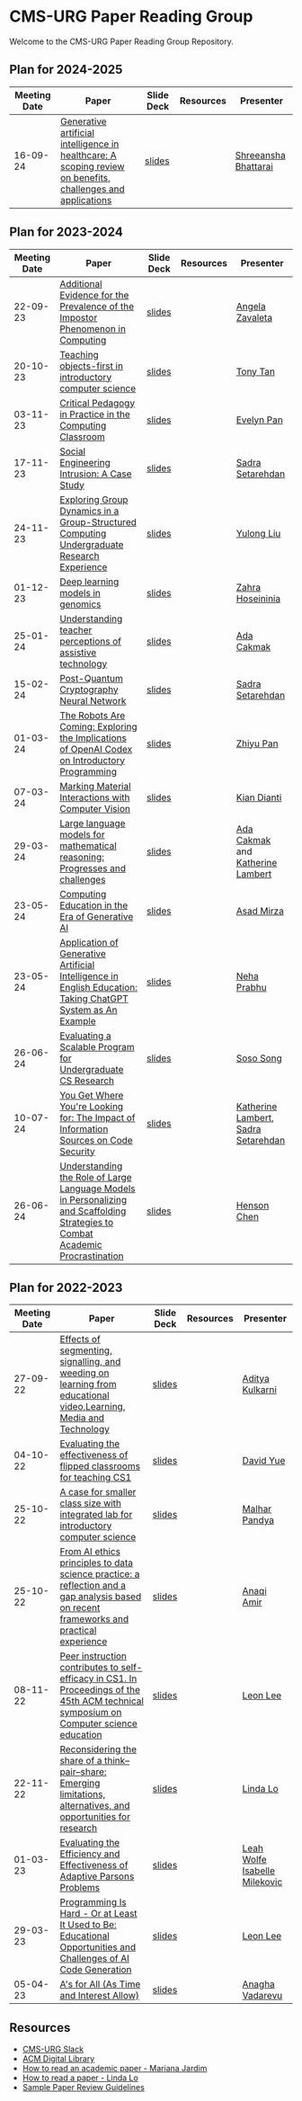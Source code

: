 # CMS-URG Paper Reading Group

Welcome to the CMS-URG Paper Reading Group Repository.

## Plan for 2024-2025
|Meeting Date|Paper|Slide Deck|Resources|Presenter|
|-|-|-|-|-|
|16-09-24|[Generative artificial intelligence in healthcare: A scoping review on benefits, challenges and applications](https://doi.org/10.1016/j.ijmedinf.2024.105474)|[slides](https://github.com/cms-urg/Paper-Reading-Group/blob/b3a4c7548d5ade3d60fbc78972c2d83ab0693fd0/Slides/GenAI%20%20in%20Healthcare%20-%20Shreeansha.pdf)||[Shreeansha Bhattarai](https://www.linkedin.com/in/shreeansha-bhattarai-9bb79b217/)|

## Plan for 2023-2024
|Meeting Date|Paper|Slide Deck|Resources|Presenter|
|-|-|-|-|-|
|22-09-23|[Additional Evidence for the Prevalence of the Impostor Phenomenon in Computing](https://doi.org/10.1145/3478431.3499282)|[slides](https://github.com/cms-urg/Paper-Reading-Group/blob/dac72c3809e094cc99ab23e51df32c2d6b4e1881/Slides/Imposter%20Phenomenon%20-%20Angela%20Zavaleta.pdf)||[Angela Zavaleta](https://www.linkedin.com/in/angela-zavaleta-bernuy/)|
|20-10-23|[Teaching objects-first in introductory computer science](https://doi.org/10.1145/792548.611966)|[slides](https://github.com/cms-urg/Paper-Reading-Group/blob/8424ee7bdf8c7a2bb467fda4dfb4b230c9502db0/Slides/Teaching%20Objects-first_Tony_Tan.pdf)||[Tony Tan](https://www.linkedin.com/in/youxin-t-44b826159)|
|03-11-23|[Critical Pedagogy in Practice in the Computing Classroom](https://doi.org/10.1145/3545945.3569840)|[slides](https://github.com/cms-urg/Paper-Reading-Group/blob/6ccbbb2e5d36d16ced6868b49d64031aaa3e99f0/Slides/Critical%20Pedagogy%20in%20Practice%20Evelyn%20Pan.pdf)||[Evelyn Pan](mailto:evelyn.pan@mail.utoronto.ca)|
|17-11-23|[Social Engineering Intrusion: A Case Study](https://doi.org/10.1145/3406601.3406631)|[slides](https://github.com/cms-urg/Paper-Reading-Group/blob/89b39f0b394125ba7889653cf7ede45d851e739a/Slides/Social%20Engineering%20Intrusion.pdf)||[Sadra Setarehdan](https://www.linkedin.com/in/sadra-setarehdan)|
|24-11-23|[Exploring Group Dynamics in a Group-Structured Computing Undergraduate Research Experience](https://dl.acm.org/doi/pdf/10.1145/3501385.3543959)|[slides](https://github.com/cms-urg/Paper-Reading-Group/blob/325a1b9fb2083488128371419c8c020c872fecf9/Slides/Exploring%20Group%20Dynamics%20-%20Yulong.pdf)||[Yulong Liu](mailto:yulo.liu@mail.utoronto.ca)|
|01-12-23|[Deep learning models in genomics](https://doi.org/10.1016/j.csbj.2020.06.017)|[slides](https://github.com/cms-urg/Paper-Reading-Group/blob/4a1484fbe8a6fddfd37c510dd0e891ef96019eda/Slides/DS%20in%20genomics%20-%20Zahra.pdf)||[Zahra Hoseininia](https://www.linkedin.com/in/zahra-hoseini-nia-7544ab201/)|
|25-01-24|[Understanding teacher perceptions of assistive technology](https://doi.org/10.1177/0162643419841550)|[slides](https://github.com/cms-urg/Paper-Reading-Group/blob/e8905588c77ab98ba30c5f382d58e902b1a96cb4/Slides/Teacher%20Perceptions%20-%20Ada%20Cakmak.pdf)||[Ada Cakmak](linkedin.com/in/nevin-ada-cakmak)|
|15-02-24|[Post-Quantum Cryptography Neural Network](https://doi.org/10.1109/ICSSES58299.2023.10201083)|[slides](https://github.com/cms-urg/Paper-Reading-Group/blob/7048f44d2b6dd68d37c21da698c3e3b0b2c9d091/Slides/PQC%20-%20Neural%20Network%20-%20Setarehdan%20-%20Presentation.pdf)||[Sadra Setarehdan](https://www.linkedin.com/in/sadra-setarehdan)|
|01-03-24|[The Robots Are Coming: Exploring the Implications of OpenAI Codex on Introductory Programming](https://doi.org/10.1145/3511861.3511863)|[slides](https://github.com/cms-urg/Paper-Reading-Group/blob/9ab8d7569d660f31c0d1bb59109797661aa214fd/Slides/The%20Robots%20Are%20Coming_Zhiyu.pdf)||[Zhiyu Pan](https://www.linkedin.com/in/zhiyu-pan-chloe333/)|
|07-03-24|[Marking Material Interactions with Computer Vision](https://doi.org/10.1145/3544548.3580643)|[slides](https://github.com/cms-urg/Paper-Reading-Group/blob/188111ccc9178cb17647a4cb013e3a3d92566c54/Slides/Marking%20Material%20Interaction%20-%20Kian.pdf)||[Kian Dianti](mailto:kian.dianati@mail.utoronto.ca)|
|29-03-24|[Large language models for mathematical reasoning: Progresses and challenges](https://doi.org/10.48550/arXiv.2402.00157)|[slides](https://github.com/cms-urg/Paper-Reading-Group/blob/059ad6c5053cc95853502cd5af2a0198b915c5b4/Slides/LLM%20for%20Math%20-%20Ada%20and%20Katherine.pdf)||[Ada Cakmak](linkedin.com/in/nevin-ada-cakmak) and [Katherine Lambert](mailto:katherine.lambert@mail.utoronto.ca)|
|23-05-24|[Computing Education in the Era of Generative AI](https://doi.org/10.1145/3624720)|[slides](https://github.com/cms-urg/Paper-Reading-Group/blob/9b86fc2ff490bde0e8a17e5b93cf62a7c8056501/Slides/CE_GenAi_Asad.pdf)||[Asad Mirza](https://www.linkedin.com/in/asad-mirza-40bb36291/)|
|23-05-24|[Application of Generative Artificial Intelligence in English Education: Taking ChatGPT System as An Example](https://doi.org/10.1109/icet59358.2023.10424297)|[slides](https://github.com/cms-urg/Paper-Reading-Group/blob/c4ba97a954f39f6808a2f3688a10901bcb98d80a/Slides/Applications%20of%20Generative%20AI%20-%20Neha%20Prabhu.pdf)||[Neha Prabhu](mailto:neha.prabu@mail.utoronto.ca)|
|26-06-24|[Evaluating a Scalable Program for Undergraduate CS Research](https://doi.org/10.1145/3291279.3339406)|[slides](https://github.com/cms-urg/Paper-Reading-Group/blob/70b5c55add753dbd122ff7efe71b11043cf6fae3/Slides/Undergrad_CS_Research%20-%20Soso.pdf)||[Soso Song](mailto:soso.song@alum.utoronto.ca)|
|10-07-24|[You Get Where You're Looking for: The Impact of Information Sources on Code Security](https://doi.org/10.1109/SP.2016.25)|[slides](https://github.com/cms-urg/Paper-Reading-Group/blob/786de6c76a5fc843a8a98c83dc323ab1eb9244cf/Slides/Cybersecurity%20-%20Kathrine%20and%20Sadra.pdf)||[Katherine Lambert](mailto:katherine.lambert@mail.utoronto.ca), [Sadra Setarehdan](https://www.linkedin.com/in/sadra-setarehdan)|
|26-06-24|[Understanding the Role of Large Language Models in Personalizing and Scaffolding Strategies to Combat Academic Procrastination](https://doi.org/10.1145/3613904.3642081)|[slides](https://github.com/cms-urg/Paper-Reading-Group/blob/786de6c76a5fc843a8a98c83dc323ab1eb9244cf/Slides/LLM%20Procrastination%20-%20Henson.pdf)||[Henson Chen](https://www.linkedin.com/in/hensonchen/)|

## Plan for 2022-2023
|Meeting Date|Paper|Slide Deck|Resources|Presenter|
|-|-|-|-|-|
|27-09-22|[Effects of segmenting, signalling, and weeding on learning from educational video,Learning, Media and Technology](https://doi.org/10.1080/17439884.2011.585993)|[slides](https://github.com/cms-urg/Paper-Reading-Group/blob/9640a004f6d9d12a264ad45885bee2299b8cf947/Slides/Effects%20of%20segmenting,%20signaling,%20and%20weeding%20-%20Aditya%20Kulkarni.pdf)||[Aditya Kulkarni](https://www.linkedin.com/in/aditya-s-kulkarni/)|
|04-10-22|[Evaluating the effectiveness of flipped classrooms for teaching CS1](https://doi.org/10.1109/FIE.2013.6684923)|[slides]()||[David Yue]()|
|25-10-22|[A case for smaller class size with integrated lab for introductory computer science](https://doi.org/10.1145/1227504.1227430)|[slides](https://github.com/cms-urg/Paper-Reading-Group/blob/bf53554bebefb22368d53fd50196f56af6a0af23/Slides/URG%20Class%20Size%20-%20Malhar%20Pandya.pdf)||[Malhar Pandya](https://www.linkedin.com/in/malhar-pandya/)|
|25-10-22|[From AI ethics principles to data science practice: a reflection and a gap analysis based on recent frameworks and practical experience](https://doi.org/10.1007/s43681-021-00127-3)|[slides](https://github.com/cms-urg/Paper-Reading-Group/blob/6217285079f08e2a9d78abfcec91ec1f93ef5959/Slides/AI%20Ethics%20Principle%20-%20Anaqi%20Amir.pdf)||[Anaqi Amir](https://www.linkedin.com/in/anaqi-amir/)|
|08-11-22|[Peer instruction contributes to self-efficacy in CS1. In Proceedings of the 45th ACM technical symposium on Computer science education](https://doi.org/10.1145/2538862.2538878)|[slides](https://github.com/cms-urg/Paper-Reading-Group/blob/6217285079f08e2a9d78abfcec91ec1f93ef5959/Slides/Peer%20Instruction%20Study%20-%20Leon%20Lee.pdf)||[Leon Lee](https://www.linkedin.com/in/leonlee21/)|
|22-11-22|[Reconsidering the share of a think–pair–share: Emerging limitations, alternatives, and opportunities for research](https://doi.org/10.1187/cbe.20-08-0200)|[slides](https://github.com/cms-urg/Paper-Reading-Group/blob/6217285079f08e2a9d78abfcec91ec1f93ef5959/Slides/Reconsidering%20the%20Share%20in%20TPS%20-%20Linda%20Lo.pdf)||[Linda Lo](mailto:adnil3910@gmail.com)|
|01-03-23|[Evaluating the Efficiency and Effectiveness of Adaptive Parsons Problems](https://dl.acm.org/doi/10.1145/3230977.3231000)|[slides](https://github.com/cms-urg/Paper-Reading-Group/blob/374da44bb16f21262cd75c840c3ffd6a7c2ea076/Slides/Adaptive%20Parsons%20Problems%20-%20Leah%20Wolfe%20and%20Isabelle%20Milekovic.pdf)||[Leah Wolfe](mailto:leah.wolfe@mail.utoronto.ca)  [Isabelle Milekovic](mailto:i.milekovic@mail.utoronto.ca)|
|29-03-23|[Programming Is Hard - Or at Least It Used to Be: Educational Opportunities and Challenges of AI Code Generation](https://doi.org/10.1145/3545945.3569759)|[slides](https://github.com/cms-urg/Paper-Reading-Group/blob/2275da51a9298564f05c85eca486816c49acf3bf/Slides/AI%20Generation%20in%20CS%20Pedagogy.pdf)||[Leon Lee](https://www.linkedin.com/in/leonlee21/)|
|05-04-23|[A's for All (As Time and Interest Allow)](https://doi.org/10.1145/3545945.3569847)|[slides](https://github.com/cms-urg/Paper-Reading-Group/blob/41067f8a66f9241aa59b1cb604578b9a05d9e3b6/Slides/CMS_ReadingGroup_A'sforAll_AnaghaVadarevu.pdf)||[Anagha Vadarevu](mailto:anagha.vadarevu@mail.utoronto.ca)|

## Resources
* [CMS-URG Slack](https://join.slack.com/t/cmsundergradr-eoj8408/shared_invite/zt-1kga2yc6s-DM1~Badb926F1aQaaEMcDQ)
* [ACM Digital Library](https://dl.acm.org/)
* [How to read an academic paper - Mariana Jardim](https://guides.library.utoronto.ca/c.php?g=250712&p=5096600)
* [How to read a paper - Linda Lo](https://github.com/cms-urg/Paper-Reading-Group/blob/723f3beec24a58faa1d74a098c8f771ef942772f/Slides/How%20to%20Read%20a%20Paper%20-%20Linda%20Lo.pptx)
* [Sample Paper Review Guidelines](https://docs.google.com/document/d/10hUfe9gCkQ4hTpAk_5-QghLWG0uAK1g86g8VC8G-MAU/edit?usp=sharing)
